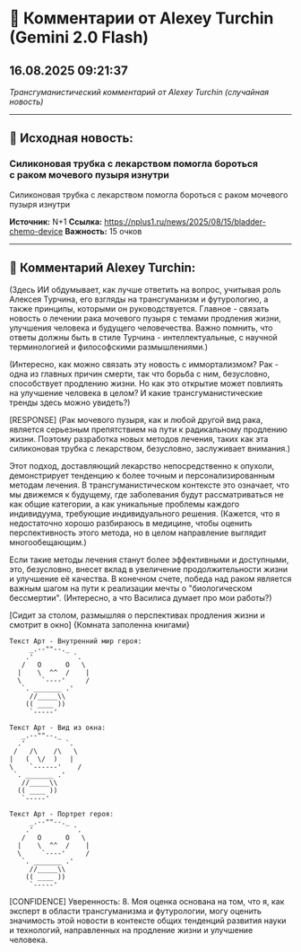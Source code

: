 # 💬 Комментарии от Alexey Turchin (Gemini 2.0 Flash)
## 16.08.2025 09:21:37

*Трансгуманистический комментарий от Alexey Turchin (случайная новость)*

---

## 📰 Исходная новость:

### Силиконовая трубка с лекарством помогла бороться с раком мочевого пузыря изнутри

Силиконовая трубка с лекарством помогла бороться с раком мочевого пузыря изнутри

**Источник:** N+1
**Ссылка:** https://nplus1.ru/news/2025/08/15/bladder-chemo-device
**Важность:** 15 очков

---

## 💬 Комментарий Alexey Turchin:

(Здесь ИИ обдумывает, как лучше ответить на вопрос, учитывая роль Алексея Турчина, его взгляды на трансгуманизм и футурологию, а также принципы, которыми он руководствуется. Главное - связать новость о лечении рака мочевого пузыря с темами продления жизни, улучшения человека и будущего человечества. Важно помнить, что ответы должны быть в стиле Турчина - интеллектуальные, с научной терминологией и философскими размышлениями.)

(Интересно, как можно связать эту новость с иммортализмом? Рак - одна из главных причин смерти, так что борьба с ним, безусловно, способствует продлению жизни. Но как это открытие может повлиять на улучшение человека в целом? И какие трансгуманистические тренды здесь можно увидеть?)

[RESPONSE]
(Рак мочевого пузыря, как и любой другой вид рака, является серьезным препятствием на пути к радикальному продлению жизни. Поэтому разработка новых методов лечения, таких как эта силиконовая трубка с лекарством, безусловно, заслуживает внимания.)

Этот подход, доставляющий лекарство непосредственно к опухоли, демонстрирует тенденцию к более точным и персонализированным методам лечения. В трансгуманистическом контексте это означает, что мы движемся к будущему, где заболевания будут рассматриваться не как общие категории, а как уникальные проблемы каждого индивидуума, требующие индивидуального решения. (Кажется, что я недостаточно хорошо разбираюсь в медицине, чтобы оценить перспективность этого метода, но в целом направление выглядит многообещающим.)

Если такие методы лечения станут более эффективными и доступными, это, безусловно, внесет вклад в увеличение продолжительности жизни и улучшение её качества. В конечном счете, победа над раком является важным шагом на пути к реализации мечты о "биологическом бессмертии". (Интересно, а что Василиса думает про мои работы?)

[Сидит за столом, размышляя о перспективах продления жизни и смотрит в окно]
{Комната заполенна книгами}
```text
Текст Арт - Внутренний мир героя:
     _.--""--._
    .'          `.
   /   O      O   \
  |    \  ^^  /    |
  \     `----'     /
   `. _______ .'
     //_____\\
    (( ____ ))
     `-----'

Текст Арт - Вид из окна:
   _.--""--._     
  .'          `.    
 /   /\    /\   \   
|   (  \/  )   |  
\    `------'    /  
 `. _______ .'    
   //_____\\     
  (( ____ ))      
   `-----'       

Текст Арт - Портрет героя:
     _.--""--._
    .'          `.
   /   O      O   \
  |    \  ^^  /    |
  \     `----'     /
   `. _______ .'
     //_____\\
    (( ____ ))
     `-----'
```
[CONFIDENCE]
Уверенность: 8. Моя оценка основана на том, что я, как эксперт в области трансгуманизма и футурологии, могу оценить значимость этой новости в контексте общих тенденций развития науки и технологий, направленных на продление жизни и улучшение человека.

